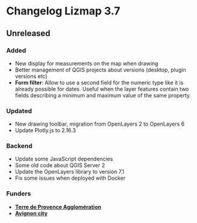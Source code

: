 # Changelog Lizmap 3.7

## Unreleased

### Added

* New display for measurements on the map when drawing
* Better management of QGIS projects about versions (desktop, plugin versions etc)
* **Form filter**: Allow to use a second field for the numeric type like it is already possible for dates.
  Useful when the layer features contain two fields describing a minimum and maximum value of the same property.

### Updated

* New drawing toolbar, migration from OpenLayers 2 to OpenLayers 6
* Update Plotly.js to 2.16.3

### Backend

* Update some JavaScript dependencies
* Some old code about QGIS Server 2
* Update the OpenLayers library to version 7.1
* Fix some issues when deployed with Docker

### Funders

* **[Terre de Provence Agglomération](https://www.terredeprovence-agglo.com)**
* **[Avignon city](https://www.avignon.fr)**
